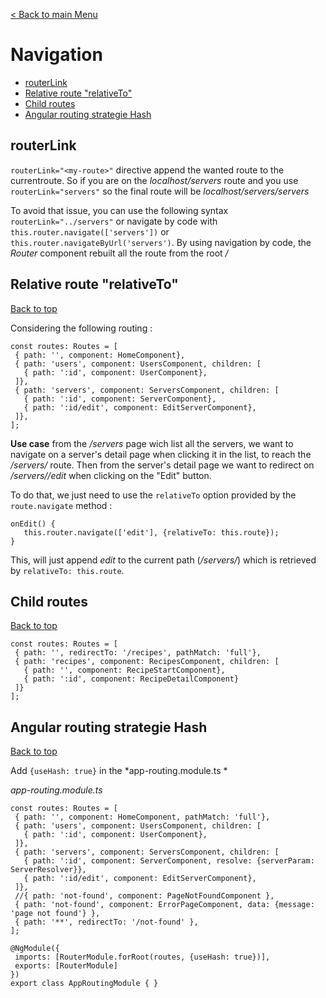 [< Back to main Menu](https://github.com/gsoulie/Mobile-App-Development/blob/master/angular-sheet.md)    

# Navigation    

* [routerLink](#routerlink)    
* [Relative route "relativeTo"](#relative-route-"relativeTo")     
* [Child routes](#child-routes)    
* [Angular routing strategie Hash](#angular-routing-strategie-hash)    

## routerLink

```routerLink="<my-route>"``` directive append the wanted route to the currentroute. So if you are on the *localhost/servers* route and you use ```routerLink="servers"``` so the final route will be *localhost/servers/servers*

To avoid that issue, you can use the following syntax ```routerLink="../servers"``` or navigate by code with  ```this.router.navigate(['servers'])``` or ```this.router.navigateByUrl('servers')```. By using navigation by code, the *Router* component rebuilt all the route from the root */*

## Relative route "relativeTo"
[Back to top](#navigation)  

Considering the following routing : 

```
const routes: Routes = [
 { path: '', component: HomeComponent},
 { path: 'users', component: UsersComponent, children: [
   { path: ':id', component: UserComponent},
 ]},
 { path: 'servers', component: ServersComponent, children: [
   { path: ':id', component: ServerComponent},
   { path: ':id/edit', component: EditServerComponent},
 ]},
];
```

**Use case** from the */servers* page wich list all the servers, we want to navigate on a server's detail page when clicking it in the list, to reach the */servers/<id>* route.
Then from the server's detail page we want to redirect on */servers/<id>/edit* when clicking on the "Edit" button.

To do that, we just need to use the ```relativeTo``` option provided by the ```route.navigate``` method :

```
onEdit() {
   this.router.navigate(['edit'], {relativeTo: this.route});
}
```

This, will just append *edit* to the current path (*/servers/<id>*) which is retrieved by ```relativeTo: this.route```.

## Child routes
[Back to top](#navigation)  

```
const routes: Routes = [
 { path: '', redirectTo: '/recipes', pathMatch: 'full'},
 { path: 'recipes', component: RecipesComponent, children: [
   { path: '', component: RecipeStartComponent}, 
   { path: ':id', component: RecipeDetailComponent}
 ]}
];
```

## Angular routing strategie Hash
[Back to top](#navigation)  

Add ```{useHash: true}``` in the *app-routing.module.ts *

*app-routing.module.ts*

```
const routes: Routes = [
 { path: '', component: HomeComponent, pathMatch: 'full'},
 { path: 'users', component: UsersComponent, children: [
   { path: ':id', component: UserComponent},
 ]},
 { path: 'servers', component: ServersComponent, children: [
   { path: ':id', component: ServerComponent, resolve: {serverParam: ServerResolver}},
   { path: ':id/edit', component: EditServerComponent},
 ]},
 //{ path: 'not-found', component: PageNotFoundComponent },
 { path: 'not-found', component: ErrorPageComponent, data: {message: 'page not found'} },
 { path: '**', redirectTo: '/not-found' },
];
 
@NgModule({
 imports: [RouterModule.forRoot(routes, {useHash: true})],
 exports: [RouterModule]
})
export class AppRoutingModule { }
```
